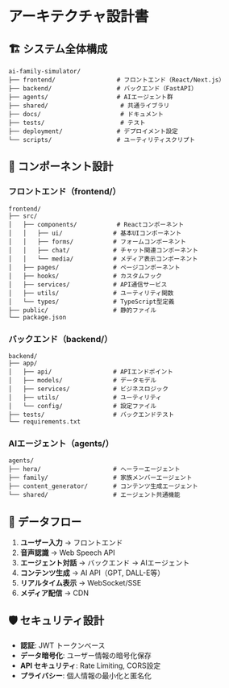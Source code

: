 # アーキテクチャ設計書

## 🏗️ システム全体構成

```
ai-family-simulator/
├── frontend/                 # フロントエンド（React/Next.js）
├── backend/                  # バックエンド（FastAPI）
├── agents/                   # AIエージェント群
├── shared/                    # 共通ライブラリ
├── docs/                      # ドキュメント
├── tests/                     # テスト
├── deployment/               # デプロイメント設定
└── scripts/                  # ユーティリティスクリプト
```

## 🎯 コンポーネント設計

### フロントエンド（frontend/）
```
frontend/
├── src/
│   ├── components/           # Reactコンポーネント
│   │   ├── ui/              # 基本UIコンポーネント
│   │   ├── forms/           # フォームコンポーネント
│   │   ├── chat/            # チャット関連コンポーネント
│   │   └── media/           # メディア表示コンポーネント
│   ├── pages/               # ページコンポーネント
│   ├── hooks/               # カスタムフック
│   ├── services/            # API通信サービス
│   ├── utils/               # ユーティリティ関数
│   └── types/               # TypeScript型定義
├── public/                  # 静的ファイル
└── package.json
```

### バックエンド（backend/）
```
backend/
├── app/
│   ├── api/                 # APIエンドポイント
│   ├── models/              # データモデル
│   ├── services/            # ビジネスロジック
│   ├── utils/               # ユーティリティ
│   └── config/              # 設定ファイル
├── tests/                   # バックエンドテスト
└── requirements.txt
```

### AIエージェント（agents/）
```
agents/
├── hera/                    # ヘーラーエージェント
├── family/                  # 家族メンバーエージェント
├── content_generator/       # コンテンツ生成エージェント
└── shared/                  # エージェント共通機能
```

## 🔄 データフロー

1. **ユーザー入力** → フロントエンド
2. **音声認識** → Web Speech API
3. **エージェント対話** → バックエンド → AIエージェント
4. **コンテンツ生成** → AI API（GPT, DALL-E等）
5. **リアルタイム表示** → WebSocket/SSE
6. **メディア配信** → CDN

## 🛡️ セキュリティ設計

- **認証**: JWT トークンベース
- **データ暗号化**: ユーザー情報の暗号化保存
- **API セキュリティ**: Rate Limiting, CORS設定
- **プライバシー**: 個人情報の最小化と匿名化
